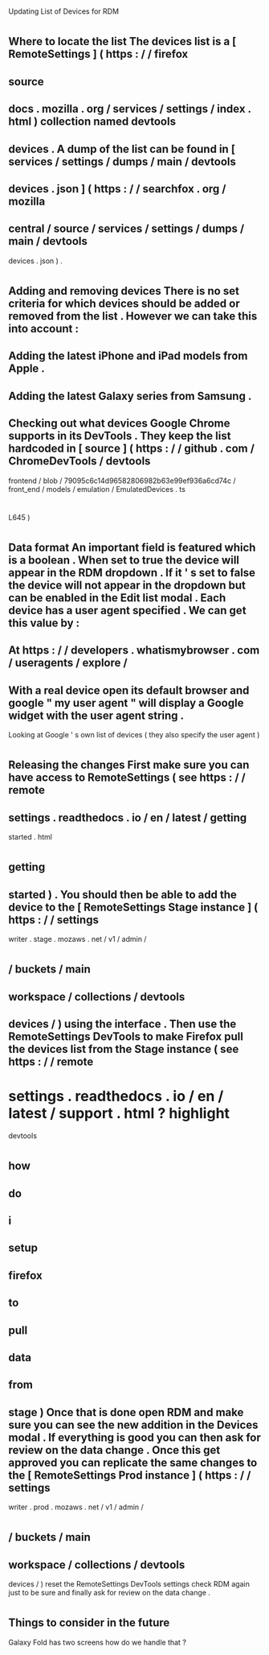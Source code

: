 #
Updating
List
of
Devices
for
RDM
#
#
Where
to
locate
the
list
The
devices
list
is
a
[
RemoteSettings
]
(
https
:
/
/
firefox
-
source
-
docs
.
mozilla
.
org
/
services
/
settings
/
index
.
html
)
collection
named
devtools
-
devices
.
A
dump
of
the
list
can
be
found
in
[
services
/
settings
/
dumps
/
main
/
devtools
-
devices
.
json
]
(
https
:
/
/
searchfox
.
org
/
mozilla
-
central
/
source
/
services
/
settings
/
dumps
/
main
/
devtools
-
devices
.
json
)
.
#
#
Adding
and
removing
devices
There
is
no
set
criteria
for
which
devices
should
be
added
or
removed
from
the
list
.
However
we
can
take
this
into
account
:
-
Adding
the
latest
iPhone
and
iPad
models
from
Apple
.
-
Adding
the
latest
Galaxy
series
from
Samsung
.
-
Checking
out
what
devices
Google
Chrome
supports
in
its
DevTools
.
They
keep
the
list
hardcoded
in
[
source
]
(
https
:
/
/
github
.
com
/
ChromeDevTools
/
devtools
-
frontend
/
blob
/
79095c6c14d96582806982b63e99ef936a6cd74c
/
front_end
/
models
/
emulation
/
EmulatedDevices
.
ts
#
L645
)
#
#
Data
format
An
important
field
is
featured
which
is
a
boolean
.
When
set
to
true
the
device
will
appear
in
the
RDM
dropdown
.
If
it
'
s
set
to
false
the
device
will
not
appear
in
the
dropdown
but
can
be
enabled
in
the
Edit
list
modal
.
Each
device
has
a
user
agent
specified
.
We
can
get
this
value
by
:
-
At
https
:
/
/
developers
.
whatismybrowser
.
com
/
useragents
/
explore
/
-
With
a
real
device
open
its
default
browser
and
google
"
my
user
agent
"
will
display
a
Google
widget
with
the
user
agent
string
.
-
Looking
at
Google
'
s
own
list
of
devices
(
they
also
specify
the
user
agent
)
#
#
Releasing
the
changes
First
make
sure
you
can
have
access
to
RemoteSettings
(
see
https
:
/
/
remote
-
settings
.
readthedocs
.
io
/
en
/
latest
/
getting
-
started
.
html
#
getting
-
started
)
.
You
should
then
be
able
to
add
the
device
to
the
[
RemoteSettings
Stage
instance
]
(
https
:
/
/
settings
-
writer
.
stage
.
mozaws
.
net
/
v1
/
admin
/
#
/
buckets
/
main
-
workspace
/
collections
/
devtools
-
devices
/
)
using
the
interface
.
Then
use
the
RemoteSettings
DevTools
to
make
Firefox
pull
the
devices
list
from
the
Stage
instance
(
see
https
:
/
/
remote
-
settings
.
readthedocs
.
io
/
en
/
latest
/
support
.
html
?
highlight
=
devtools
#
how
-
do
-
i
-
setup
-
firefox
-
to
-
pull
-
data
-
from
-
stage
)
Once
that
is
done
open
RDM
and
make
sure
you
can
see
the
new
addition
in
the
Devices
modal
.
If
everything
is
good
you
can
then
ask
for
review
on
the
data
change
.
Once
this
get
approved
you
can
replicate
the
same
changes
to
the
[
RemoteSettings
Prod
instance
]
(
https
:
/
/
settings
-
writer
.
prod
.
mozaws
.
net
/
v1
/
admin
/
#
/
buckets
/
main
-
workspace
/
collections
/
devtools
-
devices
/
)
reset
the
RemoteSettings
DevTools
settings
check
RDM
again
just
to
be
sure
and
finally
ask
for
review
on
the
data
change
.
#
#
Things
to
consider
in
the
future
-
Galaxy
Fold
has
two
screens
how
do
we
handle
that
?
